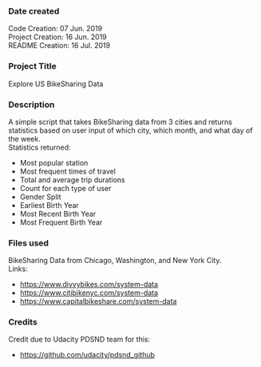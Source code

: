 ### Date created
   Code Creation: 07 Jun. 2019  
Project Creation: 16 Jun. 2019  
 README Creation: 16 Jul. 2019  


### Project Title
Explore US BikeSharing Data

### Description
A simple script that takes BikeSharing data from 3 cities and returns statistics based on user input of which city, which month, and what day of the week.  
Statistics returned:
- Most popular station
- Most frequent times of travel
- Total and average trip durations
- Count for each type of user
- Gender Split
- Earliest Birth Year
- Most Recent Birth Year
- Most Frequent Birth Year

### Files used
BikeSharing Data from Chicago, Washington, and New York City.  
Links:
- https://www.divvybikes.com/system-data
- https://www.citibikenyc.com/system-data
- https://www.capitalbikeshare.com/system-data


### Credits
Credit due to Udacity PDSND team for this:
- https://github.com/udacity/pdsnd_github
